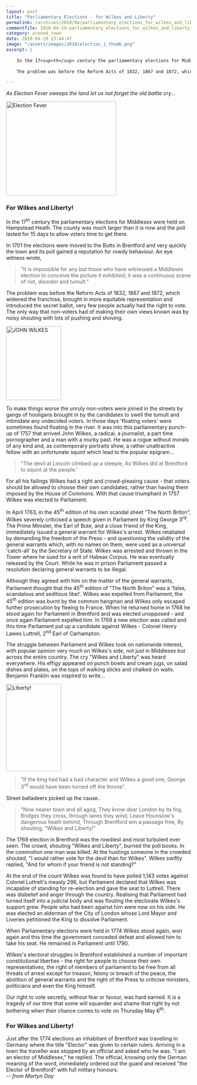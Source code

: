 ```yaml
---
layout: post
title: "Parliamentary Elections - for Wilkes and Liberty"
permalink: /archives/2010/04/parliamentary_elections_for_wilkes_and_liberty.html
commentfile: 2010-04-29-parliamentary_elections_for_wilkes_and_liberty
category: around_town
date: 2010-04-29 13:44:47
image: "/assets/images/2010/election_1_thumb.png"
excerpt: |
    
    In the 17<sup>th</sup> century the parliamentary elections for Middlesex were held on Hampstead Heath. The county was much larger than it is now and the poll lasted for 15 days to allow voters time to get there.
    
    The problem was before the Reform Acts of 1832, 1867 and 1872, which widened the franchise, brought in more equitable representation and introduced the secret ballot, very few people actually had the right to vote. The only way that non-voters had of making their own views known was by noisy shouting with lots of pushing and shoving.

---
```


*As Election Fever sweeps the land let us not forget the old battle cry...*

<a href="/assets/images/2010/election_1.png" title="See larger version of - Election Fever "><img src="/assets/images/2010/election_1_thumb.png" width="300" height="257" alt="Election Fever " class="photo center" /></a>

### For Wilkes and Liberty!

In the 17<sup>th</sup> century the parliamentary elections for Middlesex were held on Hampstead Heath. The county was much larger than it is now and the poll lasted for 15 days to allow voters time to get there.

In 1701 the elections were moved to the Butts in Brentford and very quickly the town and its poll gained a reputation for rowdy behaviour. An eye witness wrote,

> "It is impossible for any but those who have witnessed a Middlesex election to conceive the picture it exhibited; it was a continuous scene of riot, disorder and tumult."

The problem was before the Reform Acts of 1832, 1867 and 1872, which widened the franchise, brought in more equitable representation and introduced the secret ballot, very few people actually had the right to vote. The only way that non-voters had of making their own views known was by noisy shouting with lots of pushing and shoving.

<a href="/assets/images/2010/election_2.png" title="See larger version of - JOHN WILKES"><img src="/assets/images/2010/election_2_thumb.png" width="150" height="202" alt="JOHN WILKES" class="photo right" /></a>

To make things worse the unruly non-voters were joined in the streets by gangs of hooligans brought in by the candidates to swell the tumult and intimidate any undecided voters. In those days 'floating voters' were sometimes found floating in the river. It was into this parliamentary punch-up of 1757 that arrived John Wilkes, a radical, a journalist, a part time pornographer and a man with a murky past. He was a rogue without morals of any kind and, as contemporary portraits show, a rather unattractive fellow with an unfortunate squint which lead to the popular epigram...

> "The devil at Lincoln climbed up a steeple,
>  As Wilkes did at Brentford to squint at the people.'
> 
 For all his failings Wilkes had a right and crowd-pleasing cause - that voters should be allowed to choose their own candidates, rather than having them imposed by the House of Commons. With that cause triumphant in 1757 Wilkes was elected to Parliament.

In April 1763, in the 45<sup>th</sup> edition of his own scandal sheet "The North Briton", Wilkes severely criticised a speech given in Parliament by King George 3<sup>rd</sup>. The Prime Minister, the Earl of Bute, and a close friend of the King, immediately issued a general warrant for Wilkes's arrest. Wilkes retaliated by demanding the freedom of the Press - and questioning the validity of the general warrants which, with no names on them, were used as a universal 'catch-all' by the Secretary of State. Wilkes was arrested and thrown in the Tower where he sued for a writ of Habeas Corpus. He was eventually released by the Court. While he was in prison Parliament passed a resolution declaring general warrants to be illegal.

Although they agreed with him on the matter of the general warrants, Parliament thought that the 45<sup>th</sup> edition of "The North Briton" was a 'false, scandalous and seditious libel'. Wilkes was expelled from Parliament, the 45<sup>th</sup> edition was burnt by the common hangman and Wilkes only escaped further prosecution by fleeing to France. When he returned home in 1768 he stood again for Parliament in Brentford and was elected unopposed - and once again Parliament expelled him. In 1769 a new election was called and this time Parliament put up a candidate against Wilkes - Colonel Henry Lawes Luttrell, 2<sup>nd</sup> Earl of Carhampton.

The struggle between Parliament and Wilkes took on nationwide interest, with popular opinion very much on Wilkes's side, not just in Middlesex but across the entire country. The cry "Wilkes and Liberty" was heard everywhere. His effigy appeared on punch bowls and cream jugs, on salad dishes and plates, on the tops of walking sticks and chalked on walls. Benjamin Franklin was inspired to write...

<a href="/assets/images/2010/election_3.png" title="See larger version of - Liberty!"><img src="/assets/images/2010/election_3_thumb.png" width="150" height="238" alt="Liberty!" class="photo right" /></a>

> "If the king had had a bad character and Wilkes a good one, George 3<sup>rd</sup> would have been turned off the throne".

Street balladeers picked up the cause..

> "Now nearer town and all agog,
>  They know dear London by its fog,
>  Bridges they cross, through lanes they wind,
>  Leave Hounslow's dangerous heath behind,
>  Through Brentford win a passage free,
>  By shouting, "Wilkes and Liberty!"
> 
 The 1769 election in Brentford was the rowdiest and most turbulent ever seen. The crowd, shouting "Wilkes and Liberty", burned the poll books. In the commotion one man was killed. At the hustings someone in the crowded shouted, "I would rather vote for the devil than for Wilkes". Wilkes swiftly replied, "And for whom if your friend is not standing?"

At the end of the count Wilkes was found to have polled 1,143 votes against Colonel Luttrell's measly 296, but Parliament declared that Wilkes was incapable of standing for re-election and gave the seat to Luttrell. There was disbelief and anger through the country. Realising that Parliament had turned itself into a judicial body and was flouting the electorate Wilkes's support grew. People who had been against him were now on his side. He was elected an alderman of the City of London whose Lord Mayor and Liveries petitioned the King to dissolve Parliament.

When Parliamentary elections were held in 1774 Wilkes stood again, won again and this time the government conceded defeat and allowed him to take his seat. He remained in Parliament until 1790.

Wilkes's electoral struggles in Brentford established a number of important constitutional liberties - the right for people to choose their own representatives, the right of members of parliament to be free from all threats of arrest except for treason, felony or breach of the peace, the abolition of general warrants and the right of the Press to criticise ministers, politicians and even the King himself.

Our right to vote secretly, without fear or favour, was hard earned. It is a tragedy of our time that some will squander and shame that right by not bothering when their chance comes to vote on Thursday May 6<sup>th</sup>.

### For Wilkes and Liberty!

<div markdown="1" class="box">
Just after the 1774 elections an inhabitant of Brentford was travelling in Germany where the title "Elector" was given to certain rulers. Arriving in a town the traveller was stopped by an official and asked who he was. "I am an elector of Middlesex," he replied. The official, knowing only the German meaning of the word, immediately ordered out the guard and received "the Elector of Brentford" with full military honours.

</div>
<cite>-- from Martyn Day</cite>
